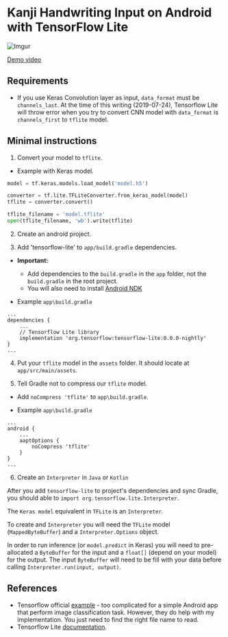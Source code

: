 # Kanji Handwriting Input on Android with TensorFlow Lite

![Imgur](https://i.imgur.com/DHxXd0F.png)

[Demo video](https://youtu.be/NzCLFQ-zo3k)

## Requirements

- If you use Keras Convolution layer as input, `data_format` must be `channels_last`. At the time of this writing (2019-07-24), Tensorflow Lite will throw error when you try to convert CNN model with `data_format` is `channels_first` to `tflite` model.

## Minimal instructions

1. Convert your model to `tflite`.

- Example with Keras model.

```python
model = tf.keras.models.load_model('model.h5')

converter = tf.lite.TFLiteConverter.from_keras_model(model)
tflite = converter.convert()

tflite_filename = 'model.tflite'
open(tflite_filename, 'wb').write(tflite)
```

2. Create an android project.

3. Add 'tensorflow-lite' to `app/build.gradle` dependencies.

- **Important:** 
    - Add dependencies to the `build.gradle` in the `app` folder, not the `build.gradle` in the root project.
    - You will also need to install [Android NDK](https://developer.android.com/ndk)

- Example `app\build.gradle`

```
...
dependencies {
    ...
    // Tensorflow Lite library
    implementation 'org.tensorflow:tensorflow-lite:0.0.0-nightly'
}
...
```

4. Put your `tflite` model in the `assets` folder. It should locate at `app/src/main/assets`.

5. Tell Gradle not to compress our `tflite` model.

- Add `noCompress 'tflite'` to `app\build.gradle`.

- Example `app\build.gradle`

```
...
android {
    ...
    aaptOptions {
        noCompress 'tflite'
    }
}
...
```

6. Create an `Interpreter` in `Java` or `Kotlin`

After you add `tensorflow-lite` to project's dependencies and sync Gradle, you should able to `import org.tensorflow.lite.Interpreter`.

The `Keras model` equivalent in `TFLite` is an `Interpreter`.

To create and `Interpreter` you will need the `TFLite` model (`MappedByteBuffer`) and a `Interpreter.Options` object.

In order to run inference (or `model.predict` in Keras) you will need to pre-allocated a `ByteBuffer` for the input and a `float[]` (depend on your model) for the output. The input `ByteBuffer` will need to be fill with your data before calling `Interpreter.run(input, output)`.

## References

- Tensorflow official [example](https://github.com/tensorflow/examples) - too complicated for a simple Android app that perform image classification task. However, they do help with my implementation. You just need to find the right file name to read.
- Tensorflow Lite [documentation](https://www.tensorflow.org/lite/guide/inference).
